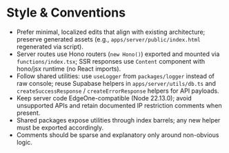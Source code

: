# Style & Conventions
- Prefer minimal, localized edits that align with existing architecture; preserve generated assets (e.g., `apps/server/public/index.html` regenerated via script).
- Server routes use Hono routers (`new Hono()`) exported and mounted via `functions/index.tsx`; SSR responses use `Content` component with hono/jsx runtime (no React imports).
- Follow shared utilities: use `useLogger` from `packages/logger` instead of raw console; reuse Supabase helpers in `apps/server/utils/db.ts` and `createSuccessResponse` / `createErrorResponse` helpers for API payloads.
- Keep server code EdgeOne-compatible (Node 22.13.0); avoid unsupported APIs and retain documented IP restriction comments when present.
- Shared packages expose utilities through index barrels; any new helper must be exported accordingly.
- Comments should be sparse and explanatory only around non-obvious logic.